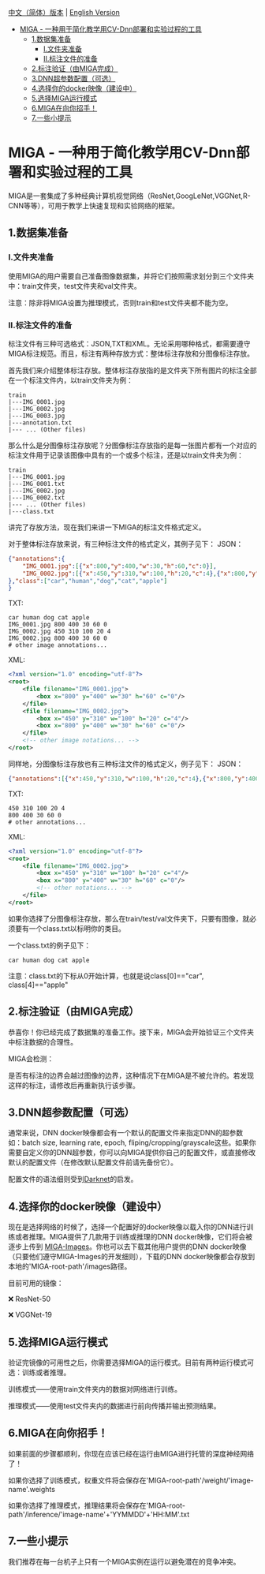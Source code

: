 [中文（简体）版本](https://github.com/KarKLi/MIGA/blob/master/readme_zh-CN.md) | [English Version](https://github.com/KarKLi/MIGA/blob/master/readme.md)
* [MIGA \-  一种用于简化教学用CV\-Dnn部署和实验过程的工具](#miga----一种用于简化教学用cv-dnn部署和实验过程的工具)
  * [1\.数据集准备](#1数据集准备)
    * [I\.文件夹准备](#i文件夹准备)
    * [II\.标注文件的准备](#ii标注文件的准备)
  * [2\.标注验证（由MIGA完成）](#2标注验证由miga完成)
  * [3\.DNN超参数配置（可选）](#3dnn超参数配置可选)
  * [4\.选择你的docker映像（建设中）](#4选择你的docker映像建设中)
  * [5\.选择MIGA运行模式](#5选择miga运行模式)
  * [6\.MIGA在向你招手！](#6miga在向你招手)
  * [7\.一些小提示](#7一些小提示)
# MIGA -  一种用于简化教学用CV-Dnn部署和实验过程的工具
MIGA是一套集成了多种经典计算机视觉网络（ResNet,GoogLeNet,VGGNet,R-CNN等等），可用于教学上快速复现和实验网络的框架。
## 1.数据集准备
### I.文件夹准备
使用MIGA的用户需要自己准备图像数据集，并将它们按照需求划分到三个文件夹中：train文件夹，test文件夹和val文件夹。

注意：除非将MIGA设置为推理模式，否则train和test文件夹都不能为空。

### II.标注文件的准备
标注文件有三种可选格式：JSON,TXT和XML。无论采用哪种格式，都需要遵守MIGA标注规范。而且，标注有两种存放方式：整体标注存放和分图像标注存放。

首先我们来介绍整体标注存放。整体标注存放指的是文件夹下所有图片的标注全部在一个标注文件内，以train文件夹为例：
```
train
|---IMG_0001.jpg
|---IMG_0002.jpg
|---IMG_0003.jpg
|---annotation.txt
|--- ... (Other files)
```

那么什么是分图像标注存放呢？分图像标注存放指的是每一张图片都有一个对应的标注文件用于记录该图像中具有的一个或多个标注，还是以train文件夹为例：
```
train
|---IMG_0001.jpg
|---IMG_0001.txt
|---IMG_0002.jpg
|---IMG_0002.txt
|--- ... (Other files)
|---class.txt
```

讲完了存放方法，现在我们来讲一下MIGA的标注文件格式定义。

对于整体标注存放来说，有三种标注文件的格式定义，其例子见下：
JSON：
```json
{"annotations":{
    "IMG_0001.jpg":[{"x":800,"y":400,"w":30,"h":60,"c":0}],
    "IMG_0002.jpg":[{"x":450,"y":310,"w":100,"h":20,"c":4},{"x":800,"y":400,"w":30,"h":60,"c":0}]
},"class":["car","human","dog","cat","apple"]
}
```

TXT:
```plain
car human dog cat apple
IMG_0001.jpg 800 400 30 60 0
IMG_0002.jpg 450 310 100 20 4
IMG_0002.jpg 800 400 30 60 0
# other image annotations...
```

XML:
```xml
<?xml version="1.0" encoding="utf-8"?>
<root>
    <file filename="IMG_0001.jpg">
        <box x="800" y="400" w="30" h="60" c="0"/>
    </file>
    <file filename="IMG_0002.jpg">
        <box x="450" y="310" w="100" h="20" c="4"/>
        <box x="800" y="400" w="30" h="60" c="0"/>
    </file>
    <!-- other image notations... -->
</root>
```

同样地，分图像标注存放也有三种标注文件的格式定义，例子见下：
JSON：
```json
{"annotations":[{"x":450,"y":310,"w":100,"h":20,"c":4},{"x":800,"y":400,"w":30,"h":60,"c":0}]}
```

TXT:
```plain
450 310 100 20 4
800 400 30 60 0
# other annotations...
```

XML:
```xml
<?xml version="1.0" encoding="utf-8"?>
<root>
    <file filename="IMG_0002.jpg">
        <box x="450" y="310" w="100" h="20" c="4"/>
        <box x="800" y="400" w="30" h="60" c="0"/>
        <!-- other notations... -->
    </file>
</root>
```

如果你选择了分图像标注存放，那么在train/test/val文件夹下，只要有图像，就必须要有一个class.txt以标明你的类目。

一个class.txt的例子见下：
```plain
car human dog cat apple
```

注意：class.txt的下标从0开始计算，也就是说class[0]=="car", class[4]=="apple"

## 2.标注验证（由MIGA完成）
恭喜你！你已经完成了数据集的准备工作。接下来，MIGA会开始验证三个文件夹中标注数据的合理性。

MIGA会检测：

是否有标注的边界会越过图像的边界，这种情况下在MIGA是不被允许的。若发现这样的标注，请修改后再重新执行该步骤。

## 3.DNN超参数配置（可选）
通常来说，DNN docker映像都会有一个默认的配置文件来指定DNN的超参数如：batch size, learning rate, epoch, fliping/cropping/grayscale这些。如果你需要自定义你的DNN超参数，你可以向MIGA提供你自己的配置文件，或直接修改默认的配置文件（在修改默认配置文件前请先备份它）。

配置文件的语法细则受到[Darknet](https://github.com/AlexeyAB/darknet)的启发。

## 4.选择你的docker映像（建设中）
现在是选择网络的时候了，选择一个配置好的docker映像以载入你的DNN进行训练或者推理。MIGA提供了几款用于训练或推理的DNN docker映像，它们将会被逐步上传到 [MIGA-Images](https://github.com/KarKLi/MIGA-Images)。你也可以去下载其他用户提供的DNN docker映像（只要他们遵守MIGA-Images的开发细则），下载的DNN docker映像都会存放到本地的'MIGA-root-path'/images路径。

目前可用的镜像：

❌ ResNet-50

❌ VGGNet-19

## 5.选择MIGA运行模式
验证完镜像的可用性之后，你需要选择MIGA的运行模式。目前有两种运行模式可选：训练或者推理。

训练模式——使用train文件夹内的数据对网络进行训练。

推理模式——使用test文件夹内的数据进行前向传播并输出预测结果。

## 6.MIGA在向你招手！
如果前面的步骤都顺利，你现在应该已经在运行由MIGA进行托管的深度神经网络了！

如果你选择了训练模式，权重文件将会保存在'MIGA-root-path'/weight/'image-name'.weights

如果你选择了推理模式，推理结果将会保存在'MIGA-root-path'/inference/'image-name'+'YYMMDD'+'HH:MM'.txt

## 7.一些小提示
我们推荐在每一台机子上只有一个MIGA实例在运行以避免潜在的竞争冲突。